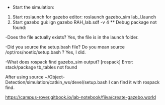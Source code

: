 * Start the simulation:
1. Start roslaunch for gazebo editor: roslaunch gazebo_sim lab_l.launch
2. Start gazebo gui: ign gazebo RAH_lab.sdf -v 4
** Debug package not found:

-Does the file actually exists? Yes, the file is in the launch folder.

-Did you source the setup.bash file? Do you mean source /opt/ros/noetic/setup.bash ? Yes, I did.

-What does rospack find gazebo_sim output? [rospack] Error: stack/package tb_tables not found

After using source ~/Object-Detection/simulation/catkin_ws/devel/setup.bash I can find it with rospack find.

https://campus-rover.gitbook.io/lab-notebook/fiiva/create-gazebo.world
